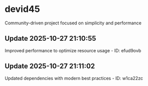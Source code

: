 # devid45
Community-driven project focused on simplicity and performance

## Update 2025-10-27 21:10:55
Improved performance to optimize resource usage - ID: efud9ovb


## Update 2025-10-27 21:11:02
Updated dependencies with modern best practices - ID: w1ca22zc

